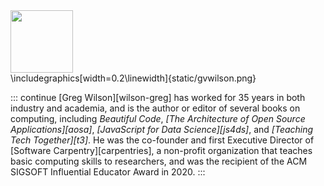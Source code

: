 ---
---

<div class="html-only">
  <img src="../../static/gvwilson.png" width="100px" />
</div>
<div class="latex-only">
  \includegraphics[width=0.2\linewidth]{static/gvwilson.png}
</div>

::: continue
[Greg Wilson][wilson-greg] has worked for 35 years in both industry and academia,
and is the author or editor of several books on computing,
including <em>Beautiful Code</em>,
*[The Architecture of Open Source Applications][aosa]*,
*[JavaScript for Data Science][js4ds]*,
and *[Teaching Tech Together][t3]*.
He was the co-founder and first Executive Director of [Software Carpentry][carpentries],
a non-profit organization that teaches basic computing skills to researchers,
and was the recipient of the ACM SIGSOFT Influential Educator Award in 2020.
:::
